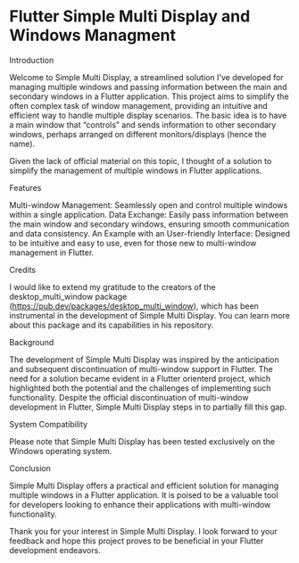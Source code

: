 # Flutter Simple Multi Display and Windows Managment

Introduction

Welcome to Simple Multi Display, a streamlined solution I've developed for managing multiple windows and passing information between the main and secondary windows in a Flutter application. This project aims to simplify the often complex task of window management, providing an intuitive and efficient way to handle multiple display scenarios. The basic idea is to have a main window that “controls” and sends information to other secondary windows, perhaps arranged on different monitors/displays (hence the name).

Given the lack of official material on this topic, I thought of a solution to simplify the management of multiple windows in Flutter applications.

Features

Multi-window Management: Seamlessly open and control multiple windows within a single application.
Data Exchange: Easily pass information between the main window and secondary windows, ensuring smooth communication and data consistency.
An Example with an User-friendly Interface: Designed to be intuitive and easy to use, even for those new to multi-window management in Flutter.

Credits

I would like to extend my gratitude to the creators of the desktop_multi_window package (https://pub.dev/packages/desktop_multi_window), which has been instrumental in the development of Simple Multi Display. You can learn more about this package and its capabilities in his repository.

Background

The development of Simple Multi Display was inspired by the anticipation and subsequent discontinuation of multi-window support in Flutter. The need for a solution became evident in a Flutter orienterd project, which highlighted both the potential and the challenges of implementing such functionality. Despite the official discontinuation of multi-window development in Flutter, Simple Multi Display steps in to partially fill this gap.

System Compatibility

Please note that Simple Multi Display has been tested exclusively on the Windows operating system. 

Conclusion

Simple Multi Display offers a practical and efficient solution for managing multiple windows in a Flutter application. It is poised to be a valuable tool for developers looking to enhance their applications with multi-window functionality.


Thank you for your interest in Simple Multi Display. I look forward to your feedback and hope this project proves to be beneficial in your Flutter development endeavors.
